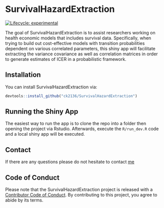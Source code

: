 
<!-- README.md is generated from README.Rmd. Please edit that file -->

# SurvivalHazardExtraction

<!-- badges: start -->

[![Lifecycle:
experimental](https://img.shields.io/badge/lifecycle-experimental-orange.svg)](https://lifecycle.r-lib.org/articles/stages.html#experimental)
<!-- badges: end -->

The goal of SurvivalHazardExtraction is to assist researchers working on
health economic models that includes survival data. Specifically, when
trying to build out cost-effective models with transition probabilities
dependent on various correlated parameters, this shiny app will
facilitate extracting the variance covariance as well as correlation
matrices in order to generate estimates of ICER in a probabilistic
framework.

## Installation

You can install SurvivalHazardExtraction via:

``` r
devtools::install_github("ck2136/SurvivalHazardExtraction")
```

## Running the Shiny App

The easiest way to run the app is to clone the repo into a folder then
opening the project via Rstudio. Afterwards, execute the `R/run_dev.R`
code and a local shiny app will be executed.

## Contact

If there are any questions please do not hesitate to contact
[me](mailto:chongg511g@gmail.com)

## Code of Conduct

Please note that the SurvivalHazardExtraction project is released with a
[Contributor Code of
Conduct](https://contributor-covenant.org/version/2/0/CODE_OF_CONDUCT.html).
By contributing to this project, you agree to abide by its terms.
